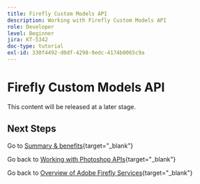 ```yaml
---
title: Firefly Custom Models API
description: Working with Firefly Custom Models API
role: Developer
level: Beginner
jira: KT-5342
doc-type: tutorial
exl-id: 330f4492-d0df-4298-9edc-4174b0065c9a
---
```

# Firefly Custom Models API

This content will be released at a later stage.

## Next Steps

Go to [Summary & benefits](./summary.md){target="_blank"}

Go back to [Working with Photoshop APIs](./ex3.md){target="_blank"}

Go back to [Overview of Adobe Firefly Services](./firefly-services.md){target="_blank"}
